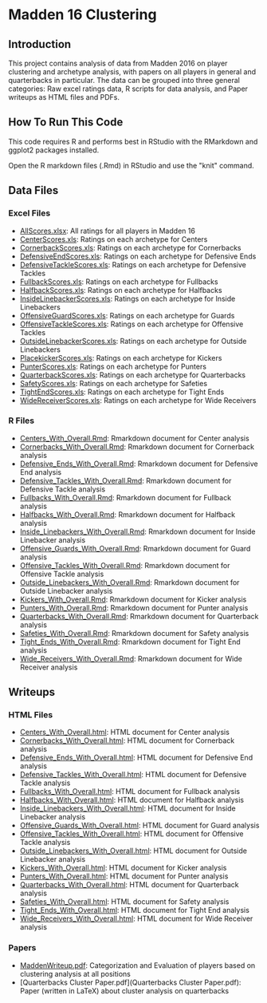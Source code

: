 # Madden 16 Clustering

## Introduction

This project contains analysis of data from Madden 2016 on player clustering and archetype analysis, with papers on all players in general and quarterbacks in particular.
The data can be grouped into three general categories: Raw excel ratings data, R scripts for data analysis, and Paper writeups as HTML files and PDFs.


## How To Run This Code

This code requires R and performs best in RStudio with the RMarkdown and ggplot2 packages installed. 

Open the R markdown files (.Rmd) in RStudio and use the "knit" command.

## Data Files

### Excel Files

* [AllScores.xlsx](AllScores.xlsx): All ratings for all players in Madden 16
* [CenterScores.xls](CenterScores.xls): Ratings on each archetype for Centers
* [CornerbackScores.xls](CornerbackScores.xls): Ratings on each archetype for Cornerbacks
* [DefensiveEndScores.xls](DefensiveEndScores.xls): Ratings on each archetype for Defensive Ends
* [DefensiveTackleScores.xls](DefensiveTackleScores.xls): Ratings on each archetype for Defensive Tackles
* [FullbackScores.xls](FullbackScores.xls): Ratings on each archetype for Fullbacks
* [HalfbackScores.xls](HalfbackScores.xls): Ratings on each archetype for Halfbacks
* [InsideLinebackerScores.xls](InsideLinebackerScores.xls): Ratings on each archetype for Inside Linebackers
* [OffensiveGuardScores.xls](OffensiveGuardScores.xls): Ratings on each archetype for Guards
* [OffensiveTackleScores.xls](OffensiveTackleScores.xls): Ratings on each archetype for Offensive Tackles
* [OutsideLinebackerScores.xls](OutsideLinebackerScores.xls): Ratings on each archetype for Outside Linebackers
* [PlacekickerScores.xls](PlacekickerScores.xls): Ratings on each archetype for Kickers
* [PunterScores.xls](PunterScores.xls): Ratings on each archetype for Punters
* [QuarterbackScores.xls](QuarterbackScores.xls): Ratings on each archetype for Quarterbacks
* [SafetyScores.xls](SafetyScores.xls): Ratings on each archetype for Safeties
* [TightEndScores.xls](TightEndScores.xls): Ratings on each archetype for Tight Ends
* [WideReceiverScores.xls](WideReceiverScores.xls): Ratings on each archetype for Wide Receivers

### R Files

* [Centers_With_Overall.Rmd](Centers_With_Overall.Rmd): Rmarkdown document for Center analysis
* [Cornerbacks_With_Overall.Rmd](Cornerbacks_With_Overall.Rmd): Rmarkdown document for Cornerback analysis
* [Defensive_Ends_With_Overall.Rmd](Defensive_Ends_With_Overall.Rmd): Rmarkdown document for Defensive End analysis
* [Defensive_Tackles_With_Overall.Rmd](Defensive_Tackles_With_Overall.Rmd): Rmarkdown document for Defensive Tackle analysis
* [Fullbacks_With_Overall.Rmd](Fullbacks_With_Overall.Rmd): Rmarkdown document for Fullback analysis
* [Halfbacks_With_Overall.Rmd](Halfbacks_With_Overall.Rmd): Rmarkdown document for Halfback analysis
* [Inside_Linebackers_With_Overall.Rmd](Inside_Linebackers_With_Overall.Rmd): Rmarkdown document for Inside Linebacker analysis
* [Offensive_Guards_With_Overall.Rmd](Offensive_Guards_With_Overall.Rmd): Rmarkdown document for Guard analysis
* [Offensive_Tackles_With_Overall.Rmd](Offensive_Tackles_With_Overall.Rmd): Rmarkdown document for Offensive Tackle analysis
* [Outside_Linebackers_With_Overall.Rmd](Outside_Linebackers_With_Overall.Rmd): Rmarkdown document for Outside Linebacker analysis
* [Kickers_With_Overall.Rmd](Kickers_With_Overall.Rmd): Rmarkdown document for Kicker analysis
* [Punters_With_Overall.Rmd](Punters_With_Overall.Rmd): Rmarkdown document for Punter analysis
* [Quarterbacks_With_Overall.Rmd](Quarterbacks_With_Overall.Rmd): Rmarkdown document for Quarterback analysis
* [Safeties_With_Overall.Rmd](Safeties_With_Overall.Rmd): Rmarkdown document for Safety analysis
* [Tight_Ends_With_Overall.Rmd](Tight_Ends_With_Overall.Rmd): Rmarkdown document for Tight End analysis
* [Wide_Receivers_With_Overall.Rmd](Wide_Receivers_With_Overall.Rmd): Rmarkdown document for Wide Receiver analysis


## Writeups

### HTML Files

* [Centers_With_Overall.html](Centers_With_Overall.html): HTML document for Center analysis
* [Cornerbacks_With_Overall.html](Cornerbacks_With_Overall.html): HTML document for Cornerback analysis
* [Defensive_Ends_With_Overall.html](Defensive_Ends_With_Overall.html): HTML document for Defensive End analysis
* [Defensive_Tackles_With_Overall.html](Defensive_Tackles_With_Overall.html): HTML document for Defensive Tackle analysis
* [Fullbacks_With_Overall.html](Fullbacks_With_Overall.html): HTML document for Fullback analysis
* [Halfbacks_With_Overall.html](Halfbacks_With_Overall.html): HTML document for Halfback analysis
* [Inside_Linebackers_With_Overall.html](Inside_Linebackers_With_Overall.html): HTML document for Inside Linebacker analysis
* [Offensive_Guards_With_Overall.html](Offensive_Guards_With_Overall.html): HTML document for Guard analysis
* [Offensive_Tackles_With_Overall.html](Offensive_Tackles_With_Overall.html): HTML document for Offensive Tackle analysis
* [Outside_Linebackers_With_Overall.html](Outside_Linebackers_With_Overall.html): HTML document for Outside Linebacker analysis
* [Kickers_With_Overall.html](Kickers_With_Overall.html): HTML document for Kicker analysis
* [Punters_With_Overall.html](Punters_With_Overall.html): HTML document for Punter analysis
* [Quarterbacks_With_Overall.html](Quarterbacks_With_Overall.html): HTML document for Quarterback analysis
* [Safeties_With_Overall.html](Safeties_With_Overall.html): HTML document for Safety analysis
* [Tight_Ends_With_Overall.html](Tight_Ends_With_Overall.html): HTML document for Tight End analysis
* [Wide_Receivers_With_Overall.html](Wide_Receivers_With_Overall.html): HTML document for Wide Receiver analysis

### Papers

* [MaddenWriteup.pdf](MaddenWriteup.pdf): Categorization and Evaluation of players based on clustering analysis at all positions
* [Quarterbacks Cluster Paper.pdf](Quarterbacks Cluster Paper.pdf): Paper (written in LaTeX) about cluster analysis on quarterbacks

